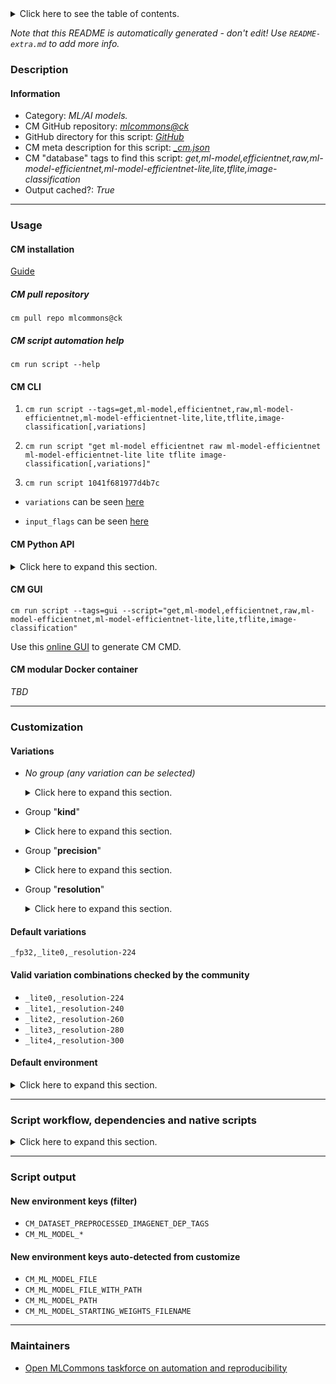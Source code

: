 <details>
<summary>Click here to see the table of contents.</summary>

* [Description](#description)
* [Information](#information)
* [Usage](#usage)
  * [ CM installation](#cm-installation)
  * [ CM script automation help](#cm-script-automation-help)
  * [ CM CLI](#cm-cli)
  * [ CM Python API](#cm-python-api)
  * [ CM GUI](#cm-gui)
  * [ CM modular Docker container](#cm-modular-docker-container)
* [Customization](#customization)
  * [ Variations](#variations)
  * [ Valid variation combinations checked by the community](#valid-variation-combinations-checked-by-the-community)
  * [ Default environment](#default-environment)
* [Script workflow, dependencies and native scripts](#script-workflow-dependencies-and-native-scripts)
* [Script output](#script-output)
* [New environment keys (filter)](#new-environment-keys-(filter))
* [New environment keys auto-detected from customize](#new-environment-keys-auto-detected-from-customize)
* [Maintainers](#maintainers)

</details>

*Note that this README is automatically generated - don't edit! Use `README-extra.md` to add more info.*

### Description

#### Information

* Category: *ML/AI models.*
* CM GitHub repository: *[mlcommons@ck](https://github.com/mlcommons/ck/tree/master/cm-mlops)*
* GitHub directory for this script: *[GitHub](https://github.com/mlcommons/ck/tree/master/cm-mlops/script/get-ml-model-efficientnet-lite)*
* CM meta description for this script: *[_cm.json](_cm.json)*
* CM "database" tags to find this script: *get,ml-model,efficientnet,raw,ml-model-efficientnet,ml-model-efficientnet-lite,lite,tflite,image-classification*
* Output cached?: *True*
___
### Usage

#### CM installation

[Guide](https://github.com/mlcommons/ck/blob/master/docs/installation.md)

##### CM pull repository

```cm pull repo mlcommons@ck```

##### CM script automation help

```cm run script --help```

#### CM CLI

1. `cm run script --tags=get,ml-model,efficientnet,raw,ml-model-efficientnet,ml-model-efficientnet-lite,lite,tflite,image-classification[,variations] `

2. `cm run script "get ml-model efficientnet raw ml-model-efficientnet ml-model-efficientnet-lite lite tflite image-classification[,variations]" `

3. `cm run script 1041f681977d4b7c `

* `variations` can be seen [here](#variations)

* `input_flags` can be seen [here](#script-flags-mapped-to-environment)

#### CM Python API

<details>
<summary>Click here to expand this section.</summary>

```python

import cmind

r = cmind.access({'action':'run'
                  'automation':'script',
                  'tags':'get,ml-model,efficientnet,raw,ml-model-efficientnet,ml-model-efficientnet-lite,lite,tflite,image-classification'
                  'out':'con',
                  ...
                  (other input keys for this script)
                  ...
                 })

if r['return']>0:
    print (r['error'])

```

</details>


#### CM GUI

```cm run script --tags=gui --script="get,ml-model,efficientnet,raw,ml-model-efficientnet,ml-model-efficientnet-lite,lite,tflite,image-classification"```

Use this [online GUI](https://cKnowledge.org/cm-gui/?tags=get,ml-model,efficientnet,raw,ml-model-efficientnet,ml-model-efficientnet-lite,lite,tflite,image-classification) to generate CM CMD.

#### CM modular Docker container

*TBD*

___
### Customization


#### Variations

  * *No group (any variation can be selected)*
    <details>
    <summary>Click here to expand this section.</summary>

    * `_tflite`
      - Workflow:

    </details>


  * Group "**kind**"
    <details>
    <summary>Click here to expand this section.</summary>

    * **`_lite0`** (default)
      - Environment variables:
        - *CM_ML_MODEL_EFFICIENTNET_LITE_KIND*: `lite0`
      - Workflow:
    * `_lite1`
      - Environment variables:
        - *CM_ML_MODEL_EFFICIENTNET_LITE_KIND*: `lite1`
      - Workflow:
    * `_lite2`
      - Environment variables:
        - *CM_ML_MODEL_EFFICIENTNET_LITE_KIND*: `lite2`
      - Workflow:
    * `_lite3`
      - Environment variables:
        - *CM_ML_MODEL_EFFICIENTNET_LITE_KIND*: `lite3`
      - Workflow:
    * `_lite4`
      - Environment variables:
        - *CM_ML_MODEL_EFFICIENTNET_LITE_KIND*: `lite4`
      - Workflow:

    </details>


  * Group "**precision**"
    <details>
    <summary>Click here to expand this section.</summary>

    * **`_fp32`** (default)
      - Environment variables:
        - *CM_ML_MODEL_EFFICIENTNET_LITE_PRECISION*: `fp32`
        - *CM_ML_MODEL_INPUTS_DATA_TYPE*: `fp32`
        - *CM_ML_MODEL_PRECISION*: `fp32`
        - *CM_ML_MODEL_WEIGHTS_DATA_TYPE*: `fp32`
      - Workflow:
    * `_uint8`
      - Aliases: `_int8`
      - Environment variables:
        - *CM_ML_MODEL_EFFICIENTNET_LITE_PRECISION*: `int8`
        - *CM_ML_MODEL_INPUTS_DATA_TYPE*: `uint8`
        - *CM_ML_MODEL_PRECISION*: `uint8`
        - *CM_ML_MODEL_WEIGHTS_DATA_TYPE*: `uint8`
      - Workflow:

    </details>


  * Group "**resolution**"
    <details>
    <summary>Click here to expand this section.</summary>

    * **`_resolution-224`** (default)
      - Environment variables:
        - *CM_ML_MODEL_IMAGE_HEIGHT*: `224`
        - *CM_ML_MODEL_IMAGE_WIDTH*: `224`
        - *CM_ML_MODEL_MOBILENET_RESOLUTION*: `224`
        - *CM_DATASET_PREPROCESSED_IMAGENET_DEP_TAGS*: `_resolution.224`
      - Workflow:
    * `_resolution-240`
      - Environment variables:
        - *CM_ML_MODEL_IMAGE_HEIGHT*: `240`
        - *CM_ML_MODEL_IMAGE_WIDTH*: `240`
        - *CM_ML_MODEL_MOBILENET_RESOLUTION*: `240`
        - *CM_DATASET_PREPROCESSED_IMAGENET_DEP_TAGS*: `_resolution.240`
      - Workflow:
    * `_resolution-260`
      - Environment variables:
        - *CM_ML_MODEL_IMAGE_HEIGHT*: `260`
        - *CM_ML_MODEL_IMAGE_WIDTH*: `260`
        - *CM_ML_MODEL_MOBILENET_RESOLUTION*: `260`
        - *CM_DATASET_PREPROCESSED_IMAGENET_DEP_TAGS*: `_resolution.260`
      - Workflow:
    * `_resolution-280`
      - Environment variables:
        - *CM_ML_MODEL_IMAGE_HEIGHT*: `280`
        - *CM_ML_MODEL_IMAGE_WIDTH*: `280`
        - *CM_ML_MODEL_MOBILENET_RESOLUTION*: `280`
        - *CM_DATASET_PREPROCESSED_IMAGENET_DEP_TAGS*: `_resolution.280`
      - Workflow:
    * `_resolution-300`
      - Environment variables:
        - *CM_ML_MODEL_IMAGE_HEIGHT*: `300`
        - *CM_ML_MODEL_IMAGE_WIDTH*: `300`
        - *CM_ML_MODEL_MOBILENET_RESOLUTION*: `300`
        - *CM_DATASET_PREPROCESSED_IMAGENET_DEP_TAGS*: `_resolution.300`
      - Workflow:

    </details>


#### Default variations

`_fp32,_lite0,_resolution-224`

#### Valid variation combinations checked by the community



* `_lite0,_resolution-224`
* `_lite1,_resolution-240`
* `_lite2,_resolution-260`
* `_lite3,_resolution-280`
* `_lite4,_resolution-300`
#### Default environment

<details>
<summary>Click here to expand this section.</summary>

These keys can be updated via `--env.KEY=VALUE` or `env` dictionary in `@input.json` or using script flags.

* CM_ML_MODEL_INPUTS_DATA_TYPE: `fp32`
* CM_ML_MODEL_PRECISION: `fp32`
* CM_ML_MODEL_WEIGHTS_DATA_TYPE: `fp32`

</details>

___
### Script workflow, dependencies and native scripts

<details>
<summary>Click here to expand this section.</summary>

  1. Read "deps" on other CM scripts from [meta](https://github.com/mlcommons/ck/tree/master/cm-mlops/script/get-ml-model-efficientnet-lite/_cm.json)
  1. ***Run "preprocess" function from [customize.py](https://github.com/mlcommons/ck/tree/master/cm-mlops/script/get-ml-model-efficientnet-lite/customize.py)***
  1. Read "prehook_deps" on other CM scripts from [meta](https://github.com/mlcommons/ck/tree/master/cm-mlops/script/get-ml-model-efficientnet-lite/_cm.json)
  1. ***Run native script if exists***
  1. Read "posthook_deps" on other CM scripts from [meta](https://github.com/mlcommons/ck/tree/master/cm-mlops/script/get-ml-model-efficientnet-lite/_cm.json)
  1. Run "postrocess" function from customize.py
  1. Read "post_deps" on other CM scripts from [meta](https://github.com/mlcommons/ck/tree/master/cm-mlops/script/get-ml-model-efficientnet-lite/_cm.json)
</details>

___
### Script output
#### New environment keys (filter)

* `CM_DATASET_PREPROCESSED_IMAGENET_DEP_TAGS`
* `CM_ML_MODEL_*`
#### New environment keys auto-detected from customize

* `CM_ML_MODEL_FILE`
* `CM_ML_MODEL_FILE_WITH_PATH`
* `CM_ML_MODEL_PATH`
* `CM_ML_MODEL_STARTING_WEIGHTS_FILENAME`
___
### Maintainers

* [Open MLCommons taskforce on automation and reproducibility](https://github.com/mlcommons/ck/blob/master/docs/taskforce.md)